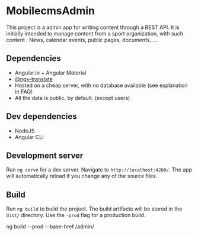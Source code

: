 # MobilecmsAdmin

This project is a admin app for writing content through a REST API.
It is initially intended to manage content from a sport organization, with such content : News, calendar events, public pages, documents, ...

## Dependencies

- Angular.io + Angular Material
- [@ngx-translate](http://www.ngx-translate.com/)
- Hosted on a cheap server, with no database available (see explanation in FAQ)
- All the data is public, by default. (except users)

## Dev dependencies

- NodeJS
- Angular CLI

## Development server

Run `ng serve` for a dev server. Navigate to `http://localhost:4200/`. The app will automatically reload if you change any of the source files.

## Build

Run `ng build` to build the project. The build artifacts will be stored in the `dist/` directory. Use the `-prod` flag for a production build.

ng build --prod --base-href /admin/

